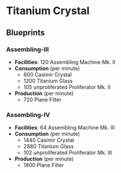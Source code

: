 # Titanium Crystal

## Blueprints

### Assembling-III

- **Facilities**: 120 Assembling Machine Mk. II
- **Consumption** (per minute)
	- 600 Casimir Crystal
	- 1200 Titanium Glass
	- 105 unproliferated Proliferator Mk. II
- **Production**  (per minute)
	- 720 Plane Filter

### Assembling-IV

- **Facilities**: 64 Assembling Machine Mk. III
- **Consumption** (per minute)
	- 1440 Casimir Crystal
	- 2880 Titanium Glass
	- 102 unproliferated Proliferator Mk. III
- **Production** (per minute)
	- 1800 Plane Filter
